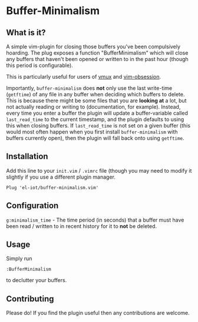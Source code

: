<h1> Buffer-Minimalism </h1>

<h2> What is it? </h2>
A simple vim-plugin for closing those buffers you've been compulsively hoarding. The plug exposes a function "BufferMinimalism" which will close any buffers that haven't been opened or written to in the past hour (though this period is configurable). <br>

This is particularly useful for users of <a href='https://github.com/jceb/vmux'>vmux</a> and <a href='https://github.com/tpope/vim-obsession'>vim-obsession</a>.<br>

Importantly, `buffer-minimalism` does <b>not</b> only use the last write-time (<code>getftime</code>) of any file in any buffer when deciding which buffers to delete. This is because there might be some files that you are <b>looking at</b> a lot, but not actually reading or writing to (documentation, for example). Instead, every time you enter a buffer the plugin will update a buffer-variable called <code>last_read_time</code> to the current timestamp, and the plugin defaults to using this when closing buffers. If <code>last_read_time</code> is not set on a given buffer (this would most often happen when you first install `buffer-minimalism` with buffers currently open), then the plugin will fall back onto using <code>getftime</code>.

<h2> Installation </h2>
Add this line to your <code>init.vim</code> / <code>.vimrc</code> file (though you may need to modify it slightly if you use a different plugin manager.

```
Plug 'el-iot/buffer-minimalism.vim'
```

<h2>Configuration</h2>

<code>g:minimalism_time</code> - The time period (in seconds) that a buffer must have been read / written to in recent history for it to <b>not</b> be deleted.

<h2>Usage</h2>

Simply run
```
:BufferMinimalism
```
to declutter your buffers.

<h2>Contributing</h2>
Please do! If you find the plugin useful then any contributions are welcome.
